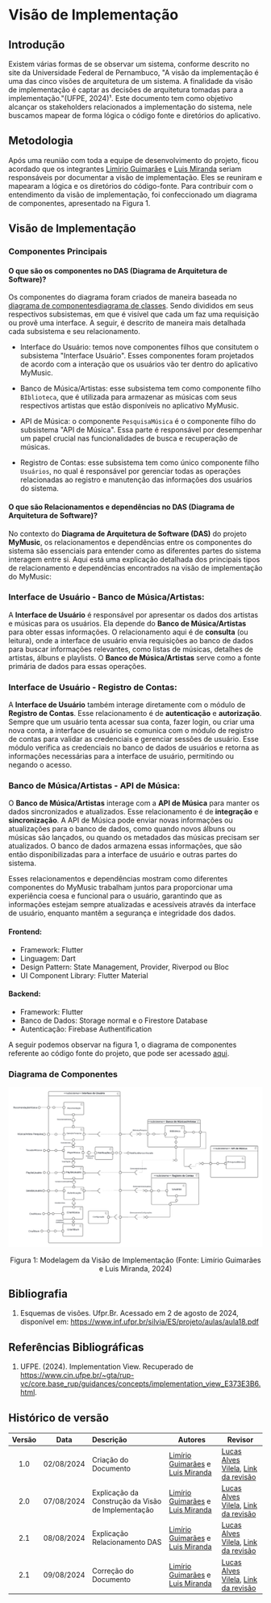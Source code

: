 # Visão de Implementação

## Introdução

Existem várias formas de se observar um sistema, conforme descrito no site da Universidade Federal de Pernambuco, "A visão da implementação é uma das cinco visões de arquitetura de um sistema. A finalidade da visão de implementação é captar as decisões de arquitetura tomadas para a implementação."(UFPE, 2024)¹. Este documento tem como objetivo alcançar os stakeholders relacionados a implementação do sistema, nele buscamos mapear de forma lógica o código fonte e diretórios do aplicativo.

## Metodologia

Após uma reunião com toda a equipe de desenvolvimento do projeto, ficou acordado que os integrantes [Limírio Guimarães](https://github.com/LimirioGuimaraes) e [Luis Miranda](https://github.com/LuisMiranda10) seriam responsáveis por documentar a visão de implementação. Eles se reuniram e mapearam a lógica e os diretórios do código-fonte. Para contribuir com o entendimento da visão de implementação, foi confeccionado um diagrama de componentes, apresentado na Figura 1.

## Visão de Implementação

### Componentes Principais

#### O que são os componentes no DAS (Diagrama de Arquitetura de Software)?

Os componentes do diagrama foram criados de maneira baseada no [diagrama de componentes](https://unbarqdsw2024-1.github.io/2024.1_G2_My_Music/Modelagem/diagramaComponentes/)[diagrama de classes](https://unbarqdsw2024-1.github.io/2024.1_G2_My_Music/Modelagem/diagramaClasses/). Sendo divididos em seus respectivos subsistemas, em que é visível que cada um faz uma requisição ou provê uma interface. A seguir, é descrito de maneira mais detalhada cada subsistema e seu relacionamento.

- Interface do Usuário: temos nove componentes filhos que consitutem o subsistema "Interface Usuário". Esses componentes foram projetados de acordo com a interação que os usuários vão ter dentro do aplicativo MyMusic.

- Banco de Música/Artistas: esse subsistema tem como componente filho `BIblioteca`, que é utilizada para armazenar as músicas com seus respectivos artistas que estão disponíveis no aplicativo MyMusic.

- API de Música: o componente `PesquisaMúsica` é o componente filho do subsistema "API de Música". Essa parte é responsável por desempenhar um papel crucial nas funcionalidades de busca e recuperação de músicas.

- Registro de Contas: esse subsistema tem como único componente filho `Usuários`, no qual é responsável por gerenciar todas as operações relacionadas ao registro e manutenção das informações dos usuários do sistema.

#### O que são Relacionamentos e dependências no DAS (Diagrama de Arquitetura de Software)?

No contexto do **Diagrama de Arquitetura de Software (DAS)** do projeto **MyMusic**, os relacionamentos e dependências entre os componentes do sistema são essenciais para entender como as diferentes partes do sistema interagem entre si. Aqui está uma explicação detalhada dos principais tipos de relacionamento e dependências encontrados na visão de implementação do MyMusic:

### Interface de Usuário - Banco de Música/Artistas:
A **Interface de Usuário** é responsável por apresentar os dados dos artistas e músicas para os usuários. Ela depende do **Banco de Música/Artistas** para obter essas informações. O relacionamento aqui é de **consulta** (ou leitura), onde a interface de usuário envia requisições ao banco de dados para buscar informações relevantes, como listas de músicas, detalhes de artistas, álbuns e playlists. O **Banco de Música/Artistas** serve como a fonte primária de dados para essas operações.

### Interface de Usuário - Registro de Contas:
A **Interface de Usuário** também interage diretamente com o módulo de **Registro de Contas**. Esse relacionamento é de **autenticação** e **autorização**. Sempre que um usuário tenta acessar sua conta, fazer login, ou criar uma nova conta, a interface de usuário se comunica com o módulo de registro de contas para validar as credenciais e gerenciar sessões de usuário. Esse módulo verifica as credenciais no banco de dados de usuários e retorna as informações necessárias para a interface de usuário, permitindo ou negando o acesso.

### Banco de Música/Artistas - API de Música:
O **Banco de Música/Artistas** interage com a **API de Música** para manter os dados sincronizados e atualizados. Esse relacionamento é de **integração** e **sincronização**. A API de Música pode enviar novas informações ou atualizações para o banco de dados, como quando novos álbuns ou músicas são lançados, ou quando os metadados das músicas precisam ser atualizados. O banco de dados armazena essas informações, que são então disponibilizadas para a interface de usuário e outras partes do sistema.

Esses relacionamentos e dependências mostram como diferentes componentes do MyMusic trabalham juntos para proporcionar uma experiência coesa e funcional para o usuário, garantindo que as informações estejam sempre atualizadas e acessíveis através da interface de usuário, enquanto mantêm a segurança e integridade dos dados.

#### Frontend:
- Framework: Flutter
- Linguagem: Dart
- Design Pattern: State Management, Provider, Riverpod ou Bloc
- UI Component Library: Flutter Material

#### Backend:
- Framework: Flutter
- Banco de Dados: Storage normal e o Firestore Database
- Autenticação: Firebase Authentification

A seguir podemos observar na figura 1, o diagrama de componentes referente ao código fonte do projeto, que pode ser acessado [aqui](https://github.com/UnBArqDsw2024-1/2024.1_G2_My_Music/tree/main/my_music_code). 

### Diagrama de Componentes

<div style="text-align: center">
  <img src="../Assets/VisãodeImplementação.png" alt="Modelagem do Diagrama de Componentes" title="Título da Imagem" />
  <p>Figura 1: Modelagem da Visão de Implementação (Fonte: Limírio Guimarães e Luis Miranda, 2024)</p>
</div>

## Bibliografia

1. Esquemas de visões. Ufpr.Br. Acessado em 2 de agosto de 2024, disponível em: https://www.inf.ufpr.br/silvia/ES/projeto/aulas/aula18.pdf

## Referências Bibliográficas 
1. UFPE. (2024). Implementation View. Recuperado de https://www.cin.ufpe.br/~gta/rup-vc/core.base_rup/guidances/concepts/implementation_view_E373E3B6.html.

## Histórico de versão

| Versão | Data      | Descrição | Autores | Revisor |
| :-:    | :-----:   | :------   | ----  | ------- |
| 1.0    |02/08/2024 | Criação do Documento | [Limírio Guimarães](https://github.com/LimirioGuimaraes) e [Luis Miranda](https://github.com/LuisMiranda10)| [Lucas Alves Vilela](https://github.com/Lucas-AV), [Link da revisão](https://github.com/UnBArqDsw2024-1/2024.1_G2_My_Music/pull/90)  |
| 2.0    |07/08/2024 | Explicação da Construção da Visão de Implementação | [Limírio Guimarães](https://github.com/LimirioGuimaraes) e [Luis Miranda](https://github.com/LuisMiranda10)| [Lucas Alves Vilela](https://github.com/Lucas-AV), [Link da revisão](https://github.com/UnBArqDsw2024-1/2024.1_G2_My_Music/pull/90)  |
| 2.1    |08/08/2024 | Explicação Relacionamento DAS | [Limírio Guimarães](https://github.com/LimirioGuimaraes) e [Luis Miranda](https://github.com/LuisMiranda10)| [Lucas Alves Vilela](https://github.com/Lucas-AV), [Link da revisão](https://github.com/UnBArqDsw2024-1/2024.1_G2_My_Music/pull/90)  |
| 2.1    |09/08/2024 | Correção do Documento | [Limírio Guimarães](https://github.com/LimirioGuimaraes) e [Luis Miranda](https://github.com/LuisMiranda10)| [Lucas Alves Vilela](https://github.com/Lucas-AV), [Link da revisão](https://github.com/UnBArqDsw2024-1/2024.1_G2_My_Music/pull/90)  |

